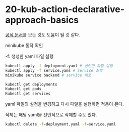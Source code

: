 # 20-kub-action-declarative-approach-basics

[공식 문서](https://kubernetes.io/docs/home/)를 보는 것도 도움이 될 것 같다.

minikube 동작 확인

-f: 생성한 yaml 파일 실행

``` bash
kubectl apply -f deployment.yaml # 선언한 파일 실행
kubectl apply -f service.yaml # service 실행
minikube service backend # service 배포

kubectl get deployments
Kubectl get pods
Kubectl get services
```

yaml 파일의 설정을 변경하고 다시 파일을 실행하면 적용이 된다.

삭제는 해당 yaml을 선언적으로 삭제할 수도 있다.

``` bash
kubectl delete -f=deployment.yaml -f=service.yaml
```
